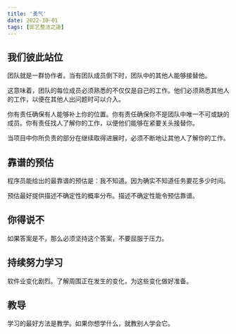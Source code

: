 ```yaml
---
title: '勇气'
date: 2022-10-01
tags: [匠艺整洁之道]
---
```


## 我们彼此站位

团队就是一群协作者。当有团队成员倒下时，团队中的其他人能够接替他。

这意味着，团队的每位成员必须熟悉的不仅仅是自己的工作。他们必须熟悉其他人的工作，以便在其他人出问题时可以介入。

你有责任确保有人能够补上你的位置。你有责任确保你不是团队中唯一不可或缺的成员。你有责任找人了解你的工作，以便他们能够在紧要关头接替你。

当项目中你所负责的部分在继续取得进展时，必须不断地让其他人了解你的工作。

## 靠谱的预估

程序员能给出的最靠谱的预估是：我不知道。因为确实不知道任务要花多少时间。

预估最好提供描述不确定性的概率分布。描述不确定性能令预估靠谱。

## 你得说不

如果答案是不，那么必须坚持这个答案，不要屈服于压力。

## 持续努力学习

软件业变化剧烈。了解周围正在发生的变化，为这些变化做好准备。

## 教导

学习的最好方法是教学。如果你想学什么，就教别人学会它。
